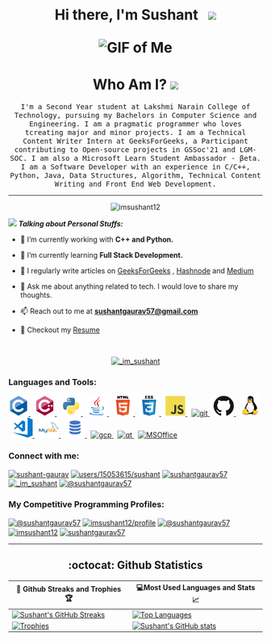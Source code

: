 <h1 align="center">Hi there, I'm Sushant &nbsp; <img src ="https://media.giphy.com/media/ujrj9aoOdNvXO/giphy.gif" width="75"</h1>

<p align="center"> 
<img align="center" alt="GIF of Me" src="https://raw.githubusercontent.com/abhisheknaiidu/abhisheknaiidu/master/code.gif" width="650px"/>
</p>
<!--https://media.giphy.com/media/SWoSkN6DxTszqIKEqv/giphy.gif-->

<!---
<h3 align="center"><b>I'm a Second Year student at Lakshmi Narain College of Technology, pursuing my Bachelors in Computer Science and Engineering. I am a pragmatic programmer <img src="https://github.com/TheDudeThatCode/TheDudeThatCode/blob/master/Assets/Developer.gif" width="30px"> who love creating major and minor projects. I am a Technical Content Writer Intern at GeeksForGeeks and a Participant contributing to Open-source projects in GSSoC'21. I am also a Microsoft Learn Student Ambassador - βeta. I am a Software Developer <img src="https://github.com/TheDudeThatCode/TheDudeThatCode/blob/master/Assets/Designer.gif" width="36px"> with an experience in C/C++, Python, Data Structures, Algorithm, Technical Content Writing and Front End Web Development.</b></h3>
<br>-->

<h1 align="center">Who Am I? <img src="https://camo.githubusercontent.com/62da68eb62b1e5f175f7d1f0191dd89a653d7908feb22d37d4a0ab07365d6791/68747470733a2f2f6d656469612e67697068792e636f6d2f6d656469612f4d3967624264396e6244724f5475314d71782f67697068792e676966" width="40px"></h1>
  
<p align="center">
<samp>
I'm a Second Year student at Lakshmi Narain College of Technology, pursuing my Bachelors in Computer Science and Engineering. I am a pragmatic programmer who loves tcreating major and minor projects. I am a Technical Content Writer Intern at <a href="https://auth.geeksforgeeks.org/user/imsushant12/articles" target="_blank" style="text-decoration:none">GeeksForGeeks</a>, a Participant contributing to Open-source projects in <a href="https://gssoc.girlscript.tech/profile.html?id=imsushant12" target="_blank" style="text-decoration:none">GSSoc'21</a> and LGM-SOC. I am also a <a href="https://studentambassadors.microsoft.com/en-US/profile/69370" target="_blank" style="text-decoration:none">Microsoft</a> Learn Student Ambassador - βeta. I am a Software Developer with an experience in C/C++, Python, Java, Data Structures, Algorithm, Technical Content Writing and Front End Web Development.</samp>
</p>
  
<hr>
<p align="center"> <img src="https://komarev.com/ghpvc/?username=imsushant12&label=Profile%20views&color=orange&style=flat" alt="imsushant12" /></p>

<img src="https://media.giphy.com/media/ObNTw8Uzwy6KQ/giphy.gif" width="30px">&nbsp;***Talking about Personal Stuffs:***
- 🔭 I’m currently working with **C++ and Python.**

- 🌱 I’m currently learning **Full Stack Development.**

- 📝 I regularly write articles on [GeeksForGeeks](https://auth.geeksforgeeks.org/user/imsushant12/articles) , [Hashnode](https://imsushant.hashnode.dev/) and [Medium](https://sushantgaurav57.medium.com/)

- 💬 Ask me about anything related to tech. I would love to share my thoughts.

- 📫 Reach out to me at **sushantgaurav57@gmail.com**

- 📄 Checkout my [Resume](https://drive.google.com/file/d/1AQq-shWoYCZMNL8vDNvolnL7YW4tXnRS/view?usp=sharing)

<br>
<p align="center">
<a href="https://twitter.com/_im_sushant" target="blank"><img src="https://img.shields.io/twitter/follow/_im_sushant?logo=twitter&color=orange&style=for-the-badge" alt="_im_sushant" /></a> 
</p>

<h3 align="left">Languages and Tools:</h3>
<p align="left"> 
<a href="https://www.cprogramming.com/" target="_blank"> <img src="https://raw.githubusercontent.com/devicons/devicon/master/icons/c/c-original.svg" alt="c" width="40" height="40"/> </a> &nbsp;
<a href="https://www.w3schools.com/cpp/" target="_blank"> <img src="https://raw.githubusercontent.com/devicons/devicon/master/icons/cplusplus/cplusplus-original.svg" alt="cplusplus" width="40" height="40"/> </a> &nbsp;
<a href="https://www.python.org" target="_blank"> <img src="https://raw.githubusercontent.com/devicons/devicon/master/icons/python/python-original.svg" alt="python" width="40" height="40"/> </a> &nbsp;
<a href="https://www.java.com" target="_blank"> <img src="https://raw.githubusercontent.com/devicons/devicon/master/icons/java/java-original.svg" alt="java" width="40" height="40"/> </a> &nbsp;
<a href="https://www.w3.org/html/" target="_blank"> <img src="https://raw.githubusercontent.com/devicons/devicon/master/icons/html5/html5-original-wordmark.svg" alt="html5" width="40" height="40"/> </a> &nbsp;
<a href="https://www.w3schools.com/css/" target="_blank"> <img src="https://raw.githubusercontent.com/devicons/devicon/master/icons/css3/css3-original-wordmark.svg" alt="css3" width="40" height="40"/> </a> &nbsp;
<a href="https://developer.mozilla.org/en-US/docs/Web/JavaScript" target="_blank"> <img src="https://raw.githubusercontent.com/devicons/devicon/master/icons/javascript/javascript-original.svg" alt="javascript" width="40" height="40"/> </a> &nbsp;
<a href="https://git-scm.com/" target="_blank"> <img src="https://www.vectorlogo.zone/logos/git-scm/git-scm-icon.svg" alt="git" width="40" height="40"/> </a> &nbsp;
<a href="https://github.com/" target="_blank"> <img src="https://raw.githubusercontent.com/github/explore/78df643247d429f6cc873026c0622819ad797942/topics/github/github.png" alt="github" width="40" height="40"/> </a> &nbsp;
<a href="https://www.linux.org/" target="_blank"> <img src="https://raw.githubusercontent.com/devicons/devicon/master/icons/linux/linux-original.svg" alt="linux" width="40" height="40"/> </a> &nbsp;
<a href="https://code.visualstudio.com/" target="_blank"> <img src="https://raw.githubusercontent.com/github/explore/80688e429a7d4ef2fca1e82350fe8e3517d3494d/topics/visual-studio-code/visual-studio-code.png" alt="vscode" width="40" height="40"/> </a> &nbsp;
<a href="https://www.mysql.com/" target="_blank"> <img src="https://raw.githubusercontent.com/devicons/devicon/master/icons/mysql/mysql-original-wordmark.svg" alt="mysql" width="40" height="40"/> </a> &nbsp;
<a href="https://www.mysql.com/" target="_blank"> <img src="https://raw.githubusercontent.com/github/explore/80688e429a7d4ef2fca1e82350fe8e3517d3494d/topics/sql/sql.png" alt="sql" width="40" height="40"/> </a> &nbsp;
<a href="https://cloud.google.com" target="_blank"> <img src="https://www.vectorlogo.zone/logos/google_cloud/google_cloud-icon.svg" alt="gcp" width="40" height="40"/> </a> &nbsp;  
<a href="https://www.qt.io/" target="_blank"> <img src="https://upload.wikimedia.org/wikipedia/commons/0/0b/Qt_logo_2016.svg" alt="qt" width="40" height="40"/> </a> &nbsp;
<a href="https://www.office.com/" target="_blank"> <img src="https://avatars.githubusercontent.com/u/6789362?s=200&v=4" alt="MSOffice" width="40" height="40"/> </a> 
</p>

<h3 align="left">Connect with me:</h3>
<p align="left">
<a href="https://linkedin.com/in/sushant-gaurav" target="blank"><img align="center" src="https://cdn.jsdelivr.net/npm/simple-icons@3.0.1/icons/linkedin.svg" alt="sushant-gaurav" height="30" width="40" /></a>
<a href="https://stackoverflow.com/users/15053615/sushant" target="blank"><img align="center" src="https://cdn.jsdelivr.net/npm/simple-icons@3.0.1/icons/stackoverflow.svg" alt="users/15053615/sushant" height="30" width="40" /></a>
<a href="https://fb.com/sushantgaurav57" target="blank"><img align="center" src="https://cdn.jsdelivr.net/npm/simple-icons@3.0.1/icons/facebook.svg" alt="sushantgaurav57" height="30" width="40" /></a>
<a href="https://instagram.com/_im_sushant" target="blank"><img align="center" src="https://cdn.jsdelivr.net/npm/simple-icons@3.0.1/icons/instagram.svg" alt="_im_sushant" height="30" width="40" /></a>
<a href="https://medium.com/@sushantgaurav57" target="blank"><img align="center" src="https://cdn.jsdelivr.net/npm/simple-icons@3.0.1/icons/medium.svg" alt="@sushantgaurav57" height="30" width="40" /></a>
</p>

<h3 align="left">My Competitive Programming Profiles:</h3>
<p align="left">
<a href="https://www.hackerrank.com/sushantgaurav57" target="blank"><img align="center" src="https://cdn.jsdelivr.net/npm/simple-icons@3.0.1/icons/hackerrank.svg" alt="@sushantgaurav57" height="30" width="40" /></a>
<a href="https://auth.geeksforgeeks.org/user/imsushant12/profile" target="blank"><img align="center" src="https://cdn.jsdelivr.net/npm/simple-icons@3.0.1/icons/geeksforgeeks.svg" alt="imsushant12/profile" height="30" width="40" /></a>
<a href="https://www.hackerearth.com/@sushantgaurav57" target="blank"><img align="center" src="https://cdn.jsdelivr.net/npm/simple-icons@3.0.1/icons/hackerearth.svg" alt="@sushantgaurav57" height="30" width="40" /></a>
<a href="https://www.codechef.com/users/imsushant12" target="blank"><img align="center" src="https://cdn.jsdelivr.net/npm/simple-icons@3.1.0/icons/codechef.svg" alt="imsushant12" height="30" width="40" /></a>
<a href="https://www.leetcode.com/sushantgaurav57" target="blank"><img align="center" src="https://cdn.jsdelivr.net/npm/simple-icons@3.0.1/icons/leetcode.svg" alt="sushantgaurav57" height="30" width="40" /></a>
</p>
  
----
  
<p>
<h2 align="center">:octocat: Github Statistics </h2>

|🎯 Github Streaks and Trophies 🏆|💻Most Used Languages and Stats 📈|
|----------------------------------|-----------------------------------|
|[![Sushant's GitHub Streaks](https://github-readme-streak-stats.herokuapp.com/?user=imsushant12&theme=midnight-purple&hide_border=true)](https://github.com/imsushant12)|[![Top Languages](https://github-readme-stats.vercel.app/api/top-langs/?username=imsushant12&show_icons=true&theme=midnight-purple&layout=compact&hide_title=true)](https://github.com/imsushant12)
|[![Trophies](https://github-profile-trophy.vercel.app/?username=imsushant12&theme=juicyfresh&margin-w=0&no-frame=false)](https://github.com/imsushant12)|[![Sushant's GitHub stats](https://github-readme-stats.vercel.app/api?username=imsushant12&show_icons=true&theme=midnight-purple&hide_title=true)](https://github.com/imsushant12)
</p>


  
<!-- <div align="center">
<br>
 <p align="centre"><b> Here is a random joke that'll make you laugh!</b></p>
 
![Jokes Card](https://readme-jokes.vercel.app/api)
 
<details><summary align="center"> </samp></summary><p align ="centre"> Refresh page to load New joke</p></details>
<br>
</div> -->



